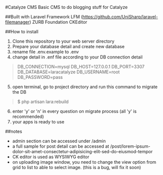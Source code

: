 #Catalyze CMS
Basic CMS to do blogging stuff for Catalyze

##Built with
Laravel Framework
LFM (https://github.com/UniSharp/laravel-filemanager)
ZURB Foundation
CKEditor

##How to install
1. Clone this repository to your web server directory
2. Prepare your database detail and create new database
3. rename file .env.example to .env
4. change detail in .enf file according to your DB connection detail
>DB_CONNECTION=mysql
>DB_HOST=127.0.0.1
>DB_PORT=3307
>DB_DATABASE=laracatalyze
>DB_USERNAME=root
>DB_PASSWORD=pass
5. open terminal, go to project directory and run this command to migrate the DB
>$ php artisan lara:rebuild
6. enter 'y' or 'n' in every question on migrate process (all 'y' is recommended)
7. your apps is ready to use

##notes
* admin section can be accessed under /admin
* a full sample for post detail can be accessed at /post/lorem-ipsum-dolor-sit-amet-consectetur-adipisicing-elit-sed-do-eiusmod-tempor
* CK editor is used as WYSIWYG editor
* on uploading image window, you need to change the view option from grid to list to able to select image. (this is a bug, will fix it soon)